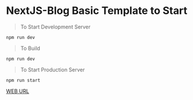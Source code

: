 # NextJS-Blog Basic Template to Start

> To Start Development Server

```
npm run dev
```

> To Build

```
npm run dev
```

> To Start Production Server

```
npm run start
```


[WEB URL](https://nextjs-blog.prakhargvp.vercel.app)
